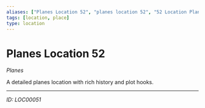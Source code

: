 ```yaml
---
aliases: ["Planes Location 52", "planes location 52", "52 Location Planes"]
tags: [location, place]
type: location
---
```


# Planes Location 52

*Planes*

A detailed planes location with rich history and plot hooks.

---
*ID: LOC00051*